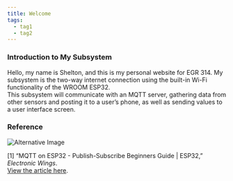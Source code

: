 ```yaml
---
title: Welcome
tags:
  - tag1
  - tag2
---
```


### Introduction to My Subsystem  

Hello, my name is Shelton, and this is my personal website for EGR 314. My subsystem is the two-way internet connection using the built-in Wi-Fi functionality of the WROOM ESP32.  
This subsystem will communicate with an MQTT server, gathering data from other sensors and posting it to a user’s phone, as well as sending values to a user interface screen.  

### Reference  

![Alternative Image](https://github.com/user-attachments/assets/11b46da2-5434-47d9-ac46-38fdb6d5bcd9)

[1] “MQTT on ESP32 - Publish-Subscribe Beginners Guide | ESP32,” *Electronic Wings*.  
[View the article here](https://www.electronicwings.com/esp32/esp32-mqtt-client).  
